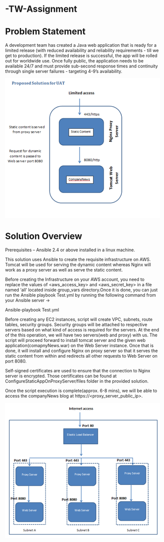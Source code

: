 # -TW-Assignment

# Problem Statement
A development team has created a Java web application that is ready for a limited release (with reduced availability and reliability requirements - till we get to production). If the limited release is successful, the app will be rolled out for worldwide use. Once fully public, the application needs to be available 24/7 and must provide sub-second response times and continuity through single server failures - targeting 4-9’s availability.

![alt text](images/UAT.png "UAT Solution")

# Solution Overview

Prerequisites – Ansible 2.4 or above installed in a linux machine.

This solution uses Ansible to create the requisite infrastructure on AWS. Tomcat will be used for serving the dynamic content whereas Nginx will work as a proxy server as well as serve the static content.

Before creating the Infrastructure on your AWS account, you need to replace the values of <aws_access_key> and <aws_secret_key> in a file named ‘all’ located inside group_vars directory.Once it is done, you can just run the Ansible playbook Test.yml by running the following command from your Ansible server ->

Ansible-playbook Test.yml

Before creating any EC2 instances, script will create VPC, subnets, route tables, security groups. Security groups will be attached to respective servers based on what kind of access is required for the servers. At the end of the this operation, we will have two servers(web and proxy) with us. The script will proceed forward to install tomcat server and the given web application(comapnyNews.war) on the Web Server instance. Once that is done, it will install and configure Nginx on proxy server so that it serves the static content from within and redirects all other requests to Web Server on port 8080.

Self-signed certificates are used to ensure that the connection to Nginx server is encrypted. Those certificates can be found at ConfigureStaticAppOnProxyServer/files folder in the provided solution.

Once the script execution is complete(approx. 6-8 mins), we will be able to access the companyNews blog at https://<proxy_server_public_ip>.

![alt text](images/Prod.png "Production Solution")
